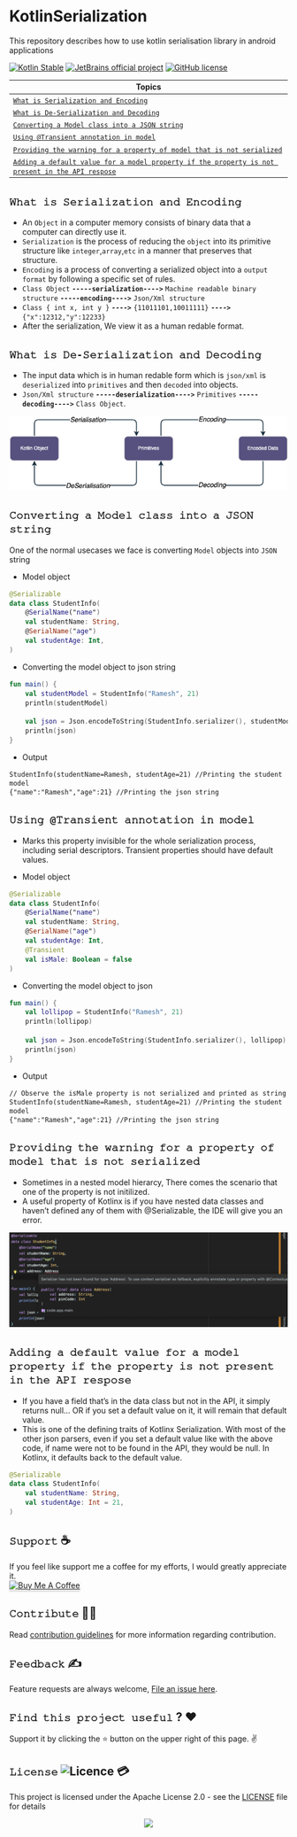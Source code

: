# KotlinSerialization
This repository describes how to use kotlin serialisation library in android applications

[![Kotlin Stable](https://kotl.in/badges/stable.svg)](https://kotlinlang.org/docs/components-stability.html)
[![JetBrains official project](https://jb.gg/badges/official.svg)](https://confluence.jetbrains.com/display/ALL/JetBrains+on+GitHub)
[![GitHub license](https://img.shields.io/badge/license-Apache%20License%202.0-blue.svg?style=flat)](http://www.apache.org/licenses/LICENSE-2.0)


<div align="center">
    
| Topics |
| ------ |
| [```𝚆𝚑𝚊𝚝 𝚒𝚜 𝚂𝚎𝚛𝚒𝚊𝚕𝚒𝚣𝚊𝚝𝚒𝚘𝚗 𝚊𝚗𝚍 𝙴𝚗𝚌𝚘𝚍𝚒𝚗𝚐```]() |
| [```𝚆𝚑𝚊𝚝 𝚒𝚜 𝙳𝚎-𝚂𝚎𝚛𝚒𝚊𝚕𝚒𝚣𝚊𝚝𝚒𝚘𝚗 𝚊𝚗𝚍 𝙳𝚎𝚌𝚘𝚍𝚒𝚗𝚐```]() |
| [```𝙲𝚘𝚗𝚟𝚎𝚛𝚝𝚒𝚗𝚐 𝚊 𝙼𝚘𝚍𝚎𝚕 𝚌𝚕𝚊𝚜𝚜 𝚒𝚗𝚝𝚘 𝚊 𝙹𝚂𝙾𝙽 𝚜𝚝𝚛𝚒𝚗𝚐```]() |
| [```𝚄𝚜𝚒𝚗𝚐 @𝚃𝚛𝚊𝚗𝚜𝚒𝚎𝚗𝚝 𝚊𝚗𝚗𝚘𝚝𝚊𝚝𝚒𝚘𝚗 𝚒𝚗 𝚖𝚘𝚍𝚎𝚕```]() |
| [```𝙿𝚛𝚘𝚟𝚒𝚍𝚒𝚗𝚐 𝚝𝚑𝚎 𝚠𝚊𝚛𝚗𝚒𝚗𝚐 𝚏𝚘𝚛 𝚊 𝚙𝚛𝚘𝚙𝚎𝚛𝚝𝚢 𝚘𝚏 𝚖𝚘𝚍𝚎𝚕 𝚝𝚑𝚊𝚝 𝚒𝚜 𝚗𝚘𝚝 𝚜𝚎𝚛𝚒𝚊𝚕𝚒𝚣𝚎𝚍```]() |
| [```𝙰𝚍𝚍𝚒𝚗𝚐 𝚊 𝚍𝚎𝚏𝚊𝚞𝚕𝚝 𝚟𝚊𝚕𝚞𝚎 𝚏𝚘𝚛 𝚊 𝚖𝚘𝚍𝚎𝚕 𝚙𝚛𝚘𝚙𝚎𝚛𝚝𝚢 𝚒𝚏 𝚝𝚑𝚎 𝚙𝚛𝚘𝚙𝚎𝚛𝚝𝚢 𝚒𝚜 𝚗𝚘𝚝 𝚙𝚛𝚎𝚜𝚎𝚗𝚝 𝚒𝚗 𝚝𝚑𝚎 𝙰𝙿𝙸 𝚛𝚎𝚜𝚙𝚘𝚜𝚎```]() |

</div>




## `𝚆𝚑𝚊𝚝 𝚒𝚜 𝚂𝚎𝚛𝚒𝚊𝚕𝚒𝚣𝚊𝚝𝚒𝚘𝚗 𝚊𝚗𝚍 𝙴𝚗𝚌𝚘𝚍𝚒𝚗𝚐`
* An `Object` in a computer memory consists of binary data that a computer can directly use it.
* `Serialization` is the process of reducing the `object` into its primitive structure like `integer`,`array`,`etc` in a manner that preserves that structure.
* `Encoding` is a process of converting a serialized object into a `output format` by following a specific set of rules.
* `Class Object` **`-----serialization---->`** `Machine readable binary structure` **`-----encoding---->`** `Json/Xml structure`
* `Class { int x, int y }` **`---->`** `{11011101,10011111}` **`---->`** `{"x":12312,"y":12233}`
* After the serialization, We view it as a human redable format.

## `𝚆𝚑𝚊𝚝 𝚒𝚜 𝙳𝚎-𝚂𝚎𝚛𝚒𝚊𝚕𝚒𝚣𝚊𝚝𝚒𝚘𝚗 𝚊𝚗𝚍 𝙳𝚎𝚌𝚘𝚍𝚒𝚗𝚐`
* The input data which is in human redable form which is `json/xml` is `deserialized` into `primitives` and then `decoded` into objects. 
* `Json/Xml structure` **`-----deserialization---->`** `Primitives` **`-----decoding---->`** `Class Object`.
<p align="center">
<a><img src="https://github.com/devrath/KotlinSerialization/blob/main/Assets/SerilizationDeDiagram.png"></a>
</p>

## `𝙲𝚘𝚗𝚟𝚎𝚛𝚝𝚒𝚗𝚐 𝚊 𝙼𝚘𝚍𝚎𝚕 𝚌𝚕𝚊𝚜𝚜 𝚒𝚗𝚝𝚘 𝚊 𝙹𝚂𝙾𝙽 𝚜𝚝𝚛𝚒𝚗𝚐`
One of the normal usecases we face is converting `Model` objects into `JSON` string 

* Model object
```kotlin
@Serializable
data class StudentInfo(
    @SerialName("name")
    val studentName: String,
    @SerialName("age")
    val studentAge: Int,
)
```
* Converting the model object to json string
```kotlin
fun main() {
    val studentModel = StudentInfo("Ramesh", 21)
    println(studentModel)

    val json = Json.encodeToString(StudentInfo.serializer(), studentModel)
    println(json)
}
```
* Output
```
StudentInfo(studentName=Ramesh, studentAge=21) //Printing the student model
{"name":"Ramesh","age":21} //Printing the json string
```

## `𝚄𝚜𝚒𝚗𝚐 @𝚃𝚛𝚊𝚗𝚜𝚒𝚎𝚗𝚝 𝚊𝚗𝚗𝚘𝚝𝚊𝚝𝚒𝚘𝚗 𝚒𝚗 𝚖𝚘𝚍𝚎𝚕`
* Marks this property invisible for the whole serialization process, including serial descriptors. Transient properties should have default values.

* Model object
```kotlin
@Serializable
data class StudentInfo(
    @SerialName("name")
    val studentName: String,
    @SerialName("age")
    val studentAge: Int,
    @Transient
    val isMale: Boolean = false
)
```
* Converting the model object to json
```kotlin
fun main() {
    val lollipop = StudentInfo("Ramesh", 21)
    println(lollipop)

    val json = Json.encodeToString(StudentInfo.serializer(), lollipop)
    println(json)
}
```
* Output
```
// Observe the isMale property is not serialized and printed as string
StudentInfo(studentName=Ramesh, studentAge=21) //Printing the student model
{"name":"Ramesh","age":21} //Printing the json string
```

## `𝙿𝚛𝚘𝚟𝚒𝚍𝚒𝚗𝚐 𝚝𝚑𝚎 𝚠𝚊𝚛𝚗𝚒𝚗𝚐 𝚏𝚘𝚛 𝚊 𝚙𝚛𝚘𝚙𝚎𝚛𝚝𝚢 𝚘𝚏 𝚖𝚘𝚍𝚎𝚕 𝚝𝚑𝚊𝚝 𝚒𝚜 𝚗𝚘𝚝 𝚜𝚎𝚛𝚒𝚊𝚕𝚒𝚣𝚎𝚍`
* Sometimes in a nested model hierarcy, There comes the scenario that one of the property is not initilized.
* A useful property of Kotlinx is if you have nested data classes and haven’t defined any of them with @Serializable, the IDE will give you an error.
<p align="center">
<a><img src="https://github.com/devrath/KotlinSerialization/blob/main/Assets/kotlinxError.png"></a>
</p>

## `𝙰𝚍𝚍𝚒𝚗𝚐 𝚊 𝚍𝚎𝚏𝚊𝚞𝚕𝚝 𝚟𝚊𝚕𝚞𝚎 𝚏𝚘𝚛 𝚊 𝚖𝚘𝚍𝚎𝚕 𝚙𝚛𝚘𝚙𝚎𝚛𝚝𝚢 𝚒𝚏 𝚝𝚑𝚎 𝚙𝚛𝚘𝚙𝚎𝚛𝚝𝚢 𝚒𝚜 𝚗𝚘𝚝 𝚙𝚛𝚎𝚜𝚎𝚗𝚝 𝚒𝚗 𝚝𝚑𝚎 𝙰𝙿𝙸 𝚛𝚎𝚜𝚙𝚘𝚜𝚎`
* If you have a field that’s in the data class but not in the API, it simply returns null… OR if you set a default value on it, it will remain that default value.
* This is one of the defining traits of Kotlinx Serialization. With most of the other json parsers, even if you set a default value like with the above code, if name were not to be found in the API, they would be null. In Kotlinx, it defaults back to the default value.
```kotlin
@Serializable
data class StudentInfo(
    val studentName: String,
    val studentAge: Int = 21,
)
```


## **`𝚂𝚞𝚙𝚙𝚘𝚛𝚝`** ☕
If you feel like support me a coffee for my efforts, I would greatly appreciate it.</br>
<a href="https://www.buymeacoffee.com/devrath" target="_blank"><img src="https://www.buymeacoffee.com/assets/img/custom_images/yellow_img.png" alt="Buy Me A Coffee" style="height: 41px !important;width: 174px !important;box-shadow: 0px 3px 2px 0px rgba(190, 190, 190, 0.5) !important;-webkit-box-shadow: 0px 3px 2px 0px rgba(190, 190, 190, 0.5) !important;" ></a>

## **`𝙲𝚘𝚗𝚝𝚛𝚒𝚋𝚞𝚝𝚎`** 🙋‍♂️
Read [contribution guidelines](CONTRIBUTING.md) for more information regarding contribution.

## **`𝙵𝚎𝚎𝚍𝚋𝚊𝚌𝚔`** ✍️ 
Feature requests are always welcome, [File an issue here](https://github.com/devrath/KotlinSerialization/issues/new).

## **`𝙵𝚒𝚗𝚍 𝚝𝚑𝚒𝚜 𝚙𝚛𝚘𝚓𝚎𝚌𝚝 𝚞𝚜𝚎𝚏𝚞𝚕`** ? ❤️
Support it by clicking the ⭐ button on the upper right of this page. ✌️

## **`𝙻𝚒𝚌𝚎𝚗𝚜𝚎`** ![Licence](https://img.shields.io/github/license/google/docsy) :credit_card:
This project is licensed under the Apache License 2.0 - see the [LICENSE](https://github.com/devrath/KotlinSerialization/blob/main/LICENSE) file for details


<p align="center">
<a><img src="https://forthebadge.com/images/badges/built-for-android.svg"></a>
</p>

